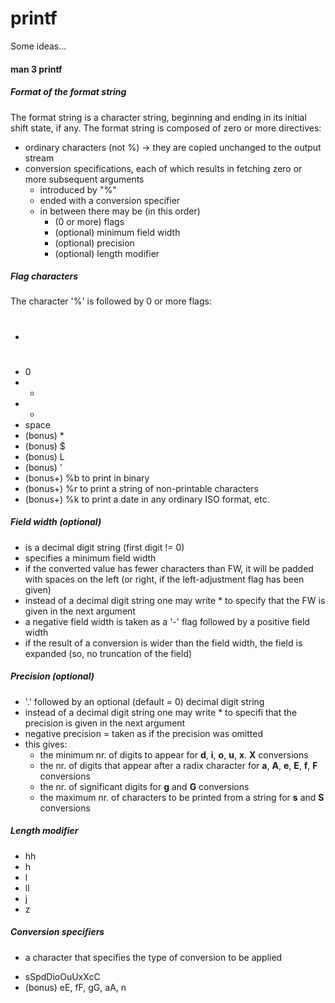 # printf

Some ideas...

#### man 3 printf
##### Format of the format string
The format string is a character string, beginning and ending in its initial shift state, if any. The format string is composed of zero or more directives:
* ordinary characters (not %) -> they are copied unchanged to the output stream
* conversion specifications, each of which results in fetching zero or more subsequent arguments
	* introduced by "%"
	* ended with a conversion specifier
	* in between there may be (in this order)
		- (0 or more) flags
		- (optional) minimum field width
		- (optional) precision
		- (optional) length modifier

##### Flag characters
The character '%' is followed by 0 or more flags:
* #
* 0
* -
* +
* space
* (bonus) *
* (bonus) $
* (bonus) L
* (bonus) '
* (bonus+) %b to print in binary
* (bonus+) %r to print a string of non-printable characters
* (bonus+) %k to print a date in any ordinary ISO format, etc.

##### Field width (optional)
- is a decimal digit string (first digit != 0)
- specifies a minimum field width
- if the converted value has fewer characters than FW, it will be padded with spaces on the left (or right, if the left-adjustment flag has been given)
- instead of a decimal digit string one may write * to specify that the FW is given in the next argument
- a negative field width is taken as a '-' flag followed by a positive field width
- if the result of a conversion is wider than the field width, the field is expanded (so, no truncation of the field)

##### Precision (optional)
- '.' followed by an optional (default = 0) decimal digit string
- instead of a decimal digit string one may write * to specifi that the precision is given in the next argument
- negative precision = taken as if the precision was omitted
- this gives:
	- the minimum nr. of digits to appear for __d__, __i__, __o__, __u__, __x__. __X__ conversions
	- the nr. of digits that appear after a radix character for __a__, __A__, __e__, __E__, __f__, __F__ conversions
	- the nr. of significant digits for __g__ and __G__ conversions
	- the maximum nr. of characters to be printed from a string for __s__ and __S__ conversions

##### Length modifier
* hh
* h
* l
* ll
* j
* z

##### Conversion specifiers
- a character that specifies the type of conversion to be applied
* sSpdDioOuUxXcC
* (bonus) eE, fF, gG, aA, n
